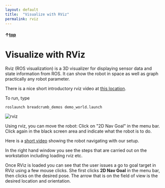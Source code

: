 ```yaml
---
layout: default
title:  "Visualize with RViz"
permalink: rviz
---
```


#### &uarr;[top](https://ubiquityrobotics.github.io/breadcrumb_learn/)

# Visualize with RViz

Rviz (ROS visualization) is a 3D visualizer for displaying sensor data and state information from ROS. It can show the robot in space as well as graph practically any robot parameter.

There is a nice short introductory rviz video at [this location](http://wiki.ros.org/rviz).

To run, type

  ```roslaunch breadcrumb_demos demo_world.launch```

![rviz](https://ubiquityrobotics.github.io/breadcrumb_learn/breadcrumb/assets/rviz_image.png)

Using rviz, you can move the robot:
Click on "2D Nav Goal" in the menu bar.
Click again in the black screen area and indicate what the robot is to do.

Here is a [short video](https://ubiquityrobotics.github.io/breadcrumb_learn/breadcrumb/assets/rviz_with_nav.mp4) showing the robot navigating with our setup.

In the right hand window you see the steps that are carried out on the workstation including loading rviz etc.

Once RViz is loaded you can see that the user issues a go to goal target in RViz using a few mouse clicks. She first clicks **2D Nav Goal** in the menu bar, then clicks on the desired pose. The arrow that is on the field of view is the desired location and orientation.
